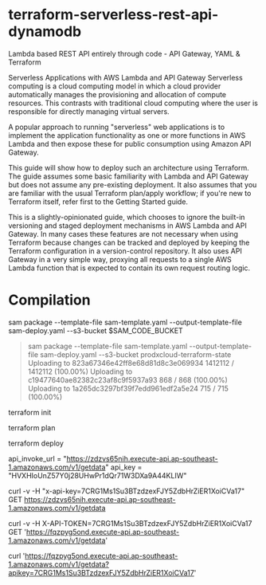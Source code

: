# terraform-serverless-rest-api-dynamodb
Lambda based REST API entirely through code - API Gateway, YAML &amp; Terraform

Serverless Applications with AWS Lambda and API Gateway
Serverless computing is a cloud computing model in which a cloud provider automatically manages the provisioning and allocation of compute resources. This contrasts with traditional cloud computing where the user is responsible for directly managing virtual servers.

A popular approach to running "serverless" web applications is to implement the application functionality as one or more functions in AWS Lambda and then expose these for public consumption using Amazon API Gateway.

This guide will show how to deploy such an architecture using Terraform. The guide assumes some basic familiarity with Lambda and API Gateway but does not assume any pre-existing deployment. It also assumes that you are familiar with the usual Terraform plan/apply workflow; if you're new to Terraform itself, refer first to the Getting Started guide.

This is a slightly-opinionated guide, which chooses to ignore the built-in versioning and staged deployment mechanisms in AWS Lambda and API Gateway. In many cases these features are not necessary when using Terraform because changes can be tracked and deployed by keeping the Terraform configuration in a version-control repository. It also uses API Gateway in a very simple way, proxying all requests to a single AWS Lambda function that is expected to contain its own request routing logic.


# Compilation

sam package --template-file sam-template.yaml --output-template-file sam-deploy.yaml --s3-bucket $SAM_CODE_BUCKET


>sam package --template-file sam-template.yaml --output-template-file sam-deploy.yaml --s3-bucket prodxcloud-terraform-state
        Uploading to 823a67346e42ff8e68d81d8c3e069934  1412112 / 1412112  (100.00%)
        Uploading to c19477640ae82382c23af8c9f5937a93  868 / 868  (100.00%)
        Uploading to 1a265dc3297bf39f7edd961edf2a5e24  715 / 715  (100.00%)

terraform init

terraform plan

terraform deploy

api_invoke_url = "https://zdzvs65nih.execute-api.ap-southeast-1.amazonaws.com/v1/getdata"
api_key = "HVXHIoUnZ57Y0j28UHwPr1dQr71W3DXa9A44KLIW"

curl -v -H "x-api-key=7CRG1Ms1Su3BTzdzexFJY5ZdbHrZiER1XoiCVa17"  GET  https://zdzvs65nih.execute-api.ap-southeast-1.amazonaws.com/v1/getdata

curl -v -H X-API-TOKEN=7CRG1Ms1Su3BTzdzexFJY5ZdbHrZiER1XoiCVa17 GET 'https://fqzpyg5ond.execute-api.ap-southeast-1.amazonaws.com/v1/getdata'

curl 'https://fqzpyg5ond.execute-api.ap-southeast-1.amazonaws.com/v1/getdata?apikey=7CRG1Ms1Su3BTzdzexFJY5ZdbHrZiER1XoiCVa17'

